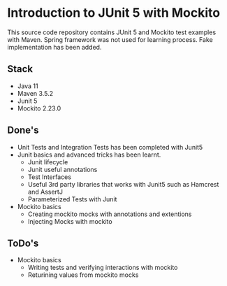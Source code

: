 # Introduction to JUnit 5 with Mockito

This source code repository contains JUnit 5 and Mockito test examples with Maven. Spring framework was not used for learning process. Fake implementation has been added.

## Stack
* Java 11
* Maven 3.5.2
* Junit 5
* Mockito 2.23.0 

## Done's
* Unit Tests and Integration Tests has been completed with Junit5
* Junit basics and advanced tricks has been learnt.
    - Junit lifecycle
    - Junit useful annotations
    - Test Interfaces
    - Useful 3rd party libraries that works with Junit5 such as Hamcrest and AssertJ
    - Parameterized Tests with Junit
* Mockito basics
    - Creating mockito mocks with annotations and extentions
    - Injecting Mocks with mockito

## ToDo's
* Mockito basics
    - Writing tests and verifying interactions with mockito
    - Returining values from mockito mocks